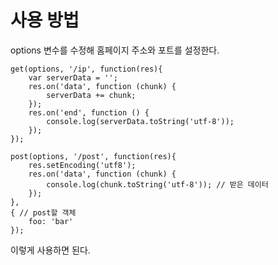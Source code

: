 # 사용 방법
options 변수를 수정해 홈페이지 주소와 포트를 설정한다.<br>

    get(options, '/ip', function(res){
        var serverData = '';
        res.on('data', function (chunk) {
            serverData += chunk;
        });
        res.on('end', function () {
            console.log(serverData.toString('utf-8'));
        });
    });

    post(options, '/post', function(res){
        res.setEncoding('utf8');
        res.on('data', function (chunk) {
            console.log(chunk.toString('utf-8')); // 받은 데이터
        });
    },
    { // post할 객체
        foo: 'bar'
    });
이렇게 사용하면 된다.